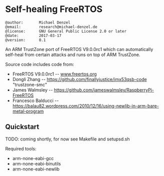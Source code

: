 
# Self-healing FreeRTOS

```
@author:       Michael Denzel
@email:        research@michael-denzel.de
@license:      GNU General Public License 2.0 or later
@date:         2017-03-17
@version:      0.1
```

An ARM TrustZone port of FreeRTOS V9.0.0rc1 which can automatically self-heal
from certain attacks and runs on top of ARM TrustZone.

Source code includes code from:
- FreeRTOS V9.0.0rc1 -- www.freertos.org
- Dongli Zhang -- https://github.com/finallyjustice/imx53qsb-code "trustzone-smc"
- James Walmsley -- https://github.com/jameswalmsley/RaspberryPi-FreeRTOS
- Francesco Balducci -- https://balau82.wordpress.com/2010/12/16/using-newlib-in-arm-bare-metal-program



## Quickstart

TODO: coming shortly, for now see Makefile and setupsd.sh

Required tools:
- arm-none-eabi-gcc
- arm-none-eabi-binutils
- arm-none-eabi-newlib

